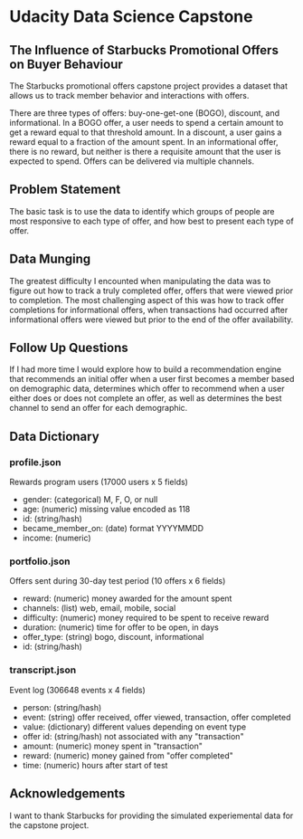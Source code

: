 # Udacity Data Science Capstone

## The Influence of Starbucks Promotional Offers on Buyer Behaviour
The Starbucks promotional offers capstone project provides a dataset that allows us to track member behavior and interactions with offers. 

There are three types of offers: buy-one-get-one (BOGO), discount, and informational. In a BOGO offer, a user needs to spend a certain amount to get a reward equal to that threshold amount. In a discount, a user gains a reward equal to a fraction of the amount spent. In an informational offer, there is no reward, but neither is there a requisite amount that the user is expected to spend. Offers can be delivered via multiple channels.

## Problem Statement
The basic task is to use the data to identify which groups of people are most responsive to each type of offer, and how best to present each type of offer.

## Data Munging
The greatest difficulty I encounted when manipulating the data was to figure out how to track a truly completed offer, offers that were viewed prior to completion. The most challenging aspect of this was how to track offer completions for informational offers, when transactions had occurred after informational offers were viewed but prior to the end of the offer availability. 

## Follow Up Questions
If I had more time I would explore how to build a recommendation engine that recommends an initial offer when a user first becomes a member based on demographic data, determines which offer to recommend when a user either does or does not complete an offer, as well as determines the best channel to send an offer for each demographic.

## Data Dictionary
### profile.json
Rewards program users (17000 users x 5 fields)
- gender: (categorical) M, F, O, or null
- age: (numeric) missing value encoded as 118
- id: (string/hash)
- became_member_on: (date) format YYYYMMDD
- income: (numeric)

### portfolio.json
Offers sent during 30-day test period (10 offers x 6 fields)
- reward: (numeric) money awarded for the amount spent
- channels: (list) web, email, mobile, social
- difficulty: (numeric) money required to be spent to receive reward
- duration: (numeric) time for offer to be open, in days
- offer_type: (string) bogo, discount, informational
- id: (string/hash)

### transcript.json
Event log (306648 events x 4 fields)
- person: (string/hash)
- event: (string) offer received, offer viewed, transaction, offer completed
- value: (dictionary) different values depending on event type
- offer id: (string/hash) not associated with any "transaction"
- amount: (numeric) money spent in "transaction"
- reward: (numeric) money gained from "offer completed"
- time: (numeric) hours after start of test


## Acknowledgements
I want to thank Starbucks for providing the simulated experiemental data for the capstone project.
